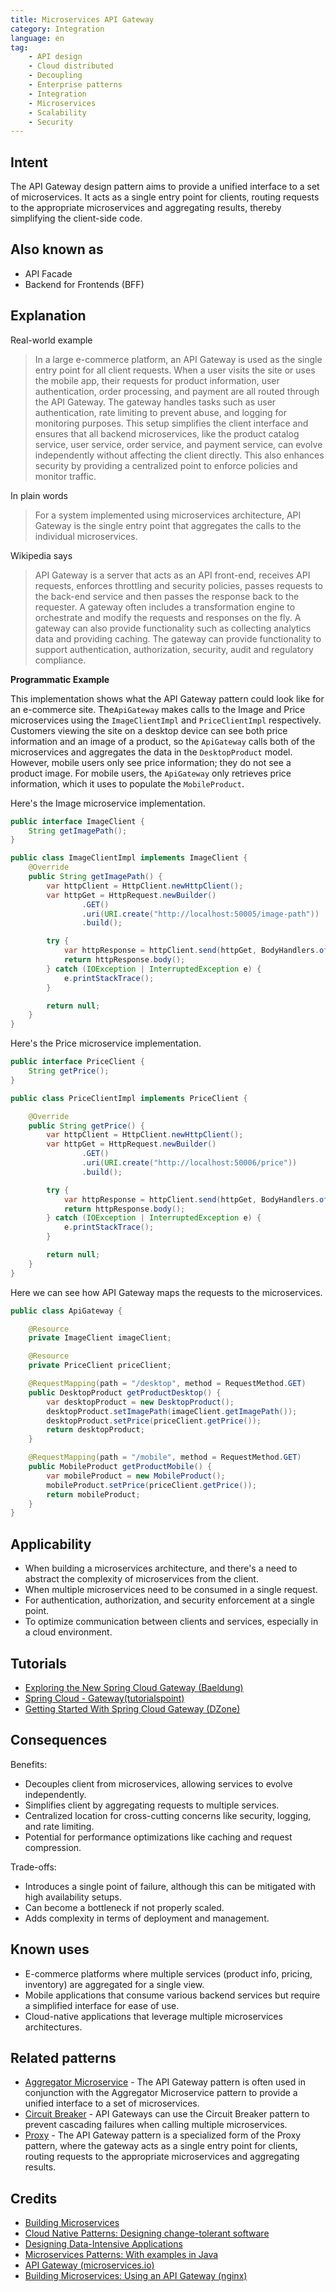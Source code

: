 ```yaml
---
title: Microservices API Gateway
category: Integration
language: en
tag:
    - API design
    - Cloud distributed
    - Decoupling
    - Enterprise patterns
    - Integration
    - Microservices
    - Scalability
    - Security
---
```


## Intent

The API Gateway design pattern aims to provide a unified interface to a set of microservices. It acts as a single entry point for clients, routing requests to the appropriate microservices and aggregating results, thereby simplifying the client-side code.

## Also known as

* API Facade
* Backend for Frontends (BFF)

## Explanation

Real-world example

> In a large e-commerce platform, an API Gateway is used as the single entry point for all client requests. When a user visits the site or uses the mobile app, their requests for product information, user authentication, order processing, and payment are all routed through the API Gateway. The gateway handles tasks such as user authentication, rate limiting to prevent abuse, and logging for monitoring purposes. This setup simplifies the client interface and ensures that all backend microservices, like the product catalog service, user service, order service, and payment service, can evolve independently without affecting the client directly. This also enhances security by providing a centralized point to enforce policies and monitor traffic.

In plain words

> For a system implemented using microservices architecture, API Gateway is the single entry point that aggregates the calls to the individual microservices.

Wikipedia says

> API Gateway is a server that acts as an API front-end, receives API requests, enforces throttling and security policies, passes requests to the back-end service and then passes the response back to the requester. A gateway often includes a transformation engine to orchestrate and modify the requests and responses on the fly. A gateway can also provide functionality such as collecting analytics data and providing caching. The gateway can provide functionality to support authentication, authorization, security, audit and regulatory compliance.

**Programmatic Example**

This implementation shows what the API Gateway pattern could look like for an e-commerce site. The`ApiGateway` makes calls to the Image and Price microservices using the `ImageClientImpl` and `PriceClientImpl` respectively. Customers viewing the site on a desktop device can see both price information and an image of a product, so the `ApiGateway` calls both of the microservices and aggregates the data in the `DesktopProduct` model. However, mobile users only see price information; they do not see a product image. For mobile users, the `ApiGateway` only retrieves price information, which it uses to populate the `MobileProduct`.

Here's the Image microservice implementation.

```java
public interface ImageClient {
    String getImagePath();
}

public class ImageClientImpl implements ImageClient {
    @Override
    public String getImagePath() {
        var httpClient = HttpClient.newHttpClient();
        var httpGet = HttpRequest.newBuilder()
                .GET()
                .uri(URI.create("http://localhost:50005/image-path"))
                .build();

        try {
            var httpResponse = httpClient.send(httpGet, BodyHandlers.ofString());
            return httpResponse.body();
        } catch (IOException | InterruptedException e) {
            e.printStackTrace();
        }

        return null;
    }
}
```

Here's the Price microservice implementation.

```java
public interface PriceClient {
    String getPrice();
}

public class PriceClientImpl implements PriceClient {

    @Override
    public String getPrice() {
        var httpClient = HttpClient.newHttpClient();
        var httpGet = HttpRequest.newBuilder()
                .GET()
                .uri(URI.create("http://localhost:50006/price"))
                .build();

        try {
            var httpResponse = httpClient.send(httpGet, BodyHandlers.ofString());
            return httpResponse.body();
        } catch (IOException | InterruptedException e) {
            e.printStackTrace();
        }

        return null;
    }
}
```

Here we can see how API Gateway maps the requests to the microservices.

```java
public class ApiGateway {

    @Resource
    private ImageClient imageClient;

    @Resource
    private PriceClient priceClient;

    @RequestMapping(path = "/desktop", method = RequestMethod.GET)
    public DesktopProduct getProductDesktop() {
        var desktopProduct = new DesktopProduct();
        desktopProduct.setImagePath(imageClient.getImagePath());
        desktopProduct.setPrice(priceClient.getPrice());
        return desktopProduct;
    }

    @RequestMapping(path = "/mobile", method = RequestMethod.GET)
    public MobileProduct getProductMobile() {
        var mobileProduct = new MobileProduct();
        mobileProduct.setPrice(priceClient.getPrice());
        return mobileProduct;
    }
}
```

## Applicability

* When building a microservices architecture, and there's a need to abstract the complexity of microservices from the client.
* When multiple microservices need to be consumed in a single request.
* For authentication, authorization, and security enforcement at a single point.
* To optimize communication between clients and services, especially in a cloud environment.

## Tutorials

* [Exploring the New Spring Cloud Gateway (Baeldung)](https://www.baeldung.com/spring-cloud-gateway)
* [Spring Cloud - Gateway(tutorialspoint)](https://www.tutorialspoint.com/spring_cloud/spring_cloud_gateway.htm)
* [Getting Started With Spring Cloud Gateway (DZone)](https://dzone.com/articles/getting-started-with-spring-cloud-gateway)

## Consequences

Benefits:

* Decouples client from microservices, allowing services to evolve independently.
* Simplifies client by aggregating requests to multiple services.
* Centralized location for cross-cutting concerns like security, logging, and rate limiting.
* Potential for performance optimizations like caching and request compression.

Trade-offs:

* Introduces a single point of failure, although this can be mitigated with high availability setups.
* Can become a bottleneck if not properly scaled.
* Adds complexity in terms of deployment and management.

## Known uses

* E-commerce platforms where multiple services (product info, pricing, inventory) are aggregated for a single view.
* Mobile applications that consume various backend services but require a simplified interface for ease of use.
* Cloud-native applications that leverage multiple microservices architectures.

## Related patterns

* [Aggregator Microservice](https://java-design-patterns.com/patterns/microservices-aggregator/) - The API Gateway pattern is often used in conjunction with the Aggregator Microservice pattern to provide a unified interface to a set of microservices.
* [Circuit Breaker](https://java-design-patterns.com/patterns/circuit-breaker/) - API Gateways can use the Circuit Breaker pattern to prevent cascading failures when calling multiple microservices.
* [Proxy](https://java-design-patterns.com/patterns/proxy/) - The API Gateway pattern is a specialized form of the Proxy pattern, where the gateway acts as a single entry point for clients, routing requests to the appropriate microservices and aggregating results.

## Credits

* [Building Microservices](https://amzn.to/3UACtrU)
* [Cloud Native Patterns: Designing change-tolerant software](https://amzn.to/3uV12WN)
* [Designing Data-Intensive Applications](https://amzn.to/3PfRk7Y)
* [Microservices Patterns: With examples in Java](https://amzn.to/3UyWD5O)
* [API Gateway (microservices.io)](http://microservices.io/patterns/apigateway.html)
* [Building Microservices: Using an API Gateway (nginx)](https://www.nginx.com/blog/building-microservices-using-an-api-gateway/)
